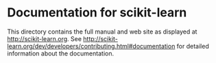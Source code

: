 # Documentation for scikit-learn


This directory contains the full manual and web site as displayed at
http://scikit-learn.org. See
http://scikit-learn.org/dev/developers/contributing.html#documentation for
detailed information about the documentation. 
